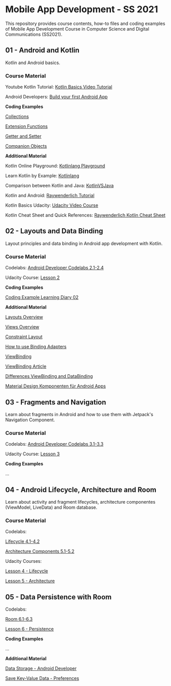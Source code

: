 
# Mobile App Development - SS 2021 #

This repository provides course contents, how-to files and coding examples of Mobile App Development Course in Computer Science and Digital Communications (SS2021).


## 01 - Android and Kotlin ##

Kotlin and Android basics.

### Course Material ###

Youtube Kotlin Tutorial: [Kotlin Basics Video Tutorial](https://www.youtube.com/playlist?list=PLNmsVeXQZj7rylgyThgUldHG8KE6Nbc1O)

Android Developers: [Build your first Android App](https://developer.android.com/training/basics/firstapp)

**Coding Examples**

[Collections](https://github.com/leonardo1710/mad_course_ss21/tree/main/01Kotlin_AndroidBasics/KotlinBasics/src/main/kotlin/kotlincollections)

[Extension Functions](https://github.com/leonardo1710/mad_course_ss21/tree/main/01Kotlin_AndroidBasics/KotlinBasics/src/main/kotlin/kotlin_extension_functions)

[Getter and Setter](https://github.com/leonardo1710/mad_course_ss21/tree/main/01Kotlin_AndroidBasics/KotlinBasics/src/main/kotlin/kotlin_getter_setter)

[Companion Objects](https://github.com/leonardo1710/mad_course_ss21/tree/main/01Kotlin_AndroidBasics/KotlinBasics/src/main/kotlin/kotlin_companion_objects)

**Additional Material**

Kotlin Online Playground: [Kotlinlang Playground](https://play.kotlinlang.org/)

Learn Kotlin by Example: [Kotlinlang](https://play.kotlinlang.org/byExample)

Comparison between Kotlin and Java: [KotlinVSJava](https://www.kotlinvsjava.com/)

Kotlin and Android: [Raywenderlich Tutorial](https://www.raywenderlich.com/1144981-kotlin-for-android-an-introduction#toc-anchor-001)

Kotlin Basics Udacity: [Udacity Video Course](https://www.udacity.com/course/kotlin-bootcamp-for-programmers--ud9011)

Kotlin Cheat Sheet and Quick References: [Raywenderlich Kotlin Cheat Sheet](https://koenig-media.raywenderlich.com/uploads/2019/11/RW-Kotlin-Cheatsheet-1.1.pdf)

## 02 - Layouts and Data Binding ##
Layout principles and data binding in Android app development with Kotlin.

### Course Material ###

Codelabs: [Android Developer Codelabs 2.1-2.4](https://developer.android.com/courses/kotlin-android-fundamentals/toc#lesson_2_layouts)

Udacity Course: [Lesson 2](https://classroom.udacity.com/courses/ud9012)

**Coding Examples**

[Coding Example Learning Diary 02](https://github.com/leonardo1710/mad_course_ss21/tree/main/LD_ExampleSolutions/LD02/mad02layoutanddatabinding)

**Additional Material**

[Layouts Overview](https://developer.android.com/guide/topics/ui/declaring-layout)

[Views Overview](https://github.com/codepath/android_guides/wiki/Constructing-View-Layouts)

[Constraint Layout](https://constraintlayout.com/basics/create_chains.html)

[How to use Binding Adapters](https://developer.android.com/topic/libraries/data-binding/binding-adapters)

[ViewBinding](https://developer.android.com/topic/libraries/view-binding)

[ViewBinding Article](https://medium.com/google-developer-experts/exploring-view-binding-on-android-44e57ba11635)

[Differences ViewBinding and DataBinding](https://proandroiddev.com/new-in-android-viewbindings-the-difference-from-databinding-library-bef5945baf5e)

[Material Design Komponenten für Android Apps](https://www.material.io/components)


## 03 - Fragments and Navigation ##

Learn about fragments in Android and how to use them with Jetpack's Navigation Component.

### Course Material ###

Codelabs: [Android Developer Codelabs 3.1-3.3](https://developer.android.com/courses/kotlin-android-fundamentals/toc#lesson_3_navigation)

Udacity Course: [Lesson 3](https://classroom.udacity.com/courses/ud9012)

**Coding Examples**

...

## 04 - Android Lifecycle, Architecture and Room ##

Learn about activity and fragment lifecycles, architecture componentes (ViewModel, LiveData) and Room database.

### Course Material ###
Codelabs: 

[Lifecycle 4.1-4.2](https://developer.android.com/courses/kotlin-android-fundamentals/toc#lesson_4_activity_and_fragment_lifecycles)

[Architecture Components 5.1-5.2](https://developer.android.com/courses/kotlin-android-fundamentals/toc#lesson_5_architecture_components)

Udacity Courses: 

[Lesson 4 - Lifecycle](https://classroom.udacity.com/courses/ud9012/lessons/e487c600-ed68-4576-a35a-12f211cf032e/concepts/6a155d63-8153-4a56-95cb-1dfdf06aa173)

[Lesson 5 - Architecture](https://classroom.udacity.com/courses/ud9012/lessons/e487c600-ed68-4576-a35a-12f211cf032e/concepts/6a155d63-8153-4a56-95cb-1dfdf06aa173)


## 05 - Data Persistence with Room ##
Codelabs: 

[Room 6.1-6.3](https://developer.android.com/courses/kotlin-android-fundamentals/toc#lesson_6_room_database_and_coroutines)

[Lesson 6 - Persistence](https://classroom.udacity.com/courses/ud9012/lessons/e487c600-ed68-4576-a35a-12f211cf032e/concepts/6a155d63-8153-4a56-95cb-1dfdf06aa173)

**Coding Examples**

...

**Additional Material**

[Data Storage - Android Developer](https://developer.android.com/training/data-storage/room)

[Save Key-Value Data - Preferences](https://developer.android.com/training/data-storage/shared-preferences)
